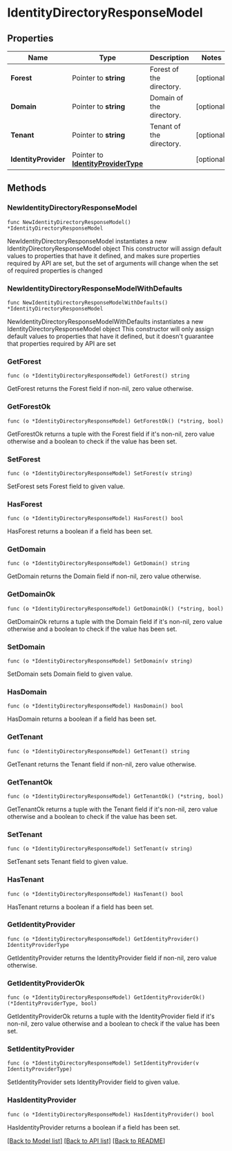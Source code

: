 # IdentityDirectoryResponseModel

## Properties

Name | Type | Description | Notes
------------ | ------------- | ------------- | -------------
**Forest** | Pointer to **string** | Forest of the directory. | [optional] 
**Domain** | Pointer to **string** | Domain of the directory. | [optional] 
**Tenant** | Pointer to **string** | Tenant of the directory. | [optional] 
**IdentityProvider** | Pointer to [**IdentityProviderType**](IdentityProviderType.md) |  | [optional] 

## Methods

### NewIdentityDirectoryResponseModel

`func NewIdentityDirectoryResponseModel() *IdentityDirectoryResponseModel`

NewIdentityDirectoryResponseModel instantiates a new IdentityDirectoryResponseModel object
This constructor will assign default values to properties that have it defined,
and makes sure properties required by API are set, but the set of arguments
will change when the set of required properties is changed

### NewIdentityDirectoryResponseModelWithDefaults

`func NewIdentityDirectoryResponseModelWithDefaults() *IdentityDirectoryResponseModel`

NewIdentityDirectoryResponseModelWithDefaults instantiates a new IdentityDirectoryResponseModel object
This constructor will only assign default values to properties that have it defined,
but it doesn't guarantee that properties required by API are set

### GetForest

`func (o *IdentityDirectoryResponseModel) GetForest() string`

GetForest returns the Forest field if non-nil, zero value otherwise.

### GetForestOk

`func (o *IdentityDirectoryResponseModel) GetForestOk() (*string, bool)`

GetForestOk returns a tuple with the Forest field if it's non-nil, zero value otherwise
and a boolean to check if the value has been set.

### SetForest

`func (o *IdentityDirectoryResponseModel) SetForest(v string)`

SetForest sets Forest field to given value.

### HasForest

`func (o *IdentityDirectoryResponseModel) HasForest() bool`

HasForest returns a boolean if a field has been set.

### GetDomain

`func (o *IdentityDirectoryResponseModel) GetDomain() string`

GetDomain returns the Domain field if non-nil, zero value otherwise.

### GetDomainOk

`func (o *IdentityDirectoryResponseModel) GetDomainOk() (*string, bool)`

GetDomainOk returns a tuple with the Domain field if it's non-nil, zero value otherwise
and a boolean to check if the value has been set.

### SetDomain

`func (o *IdentityDirectoryResponseModel) SetDomain(v string)`

SetDomain sets Domain field to given value.

### HasDomain

`func (o *IdentityDirectoryResponseModel) HasDomain() bool`

HasDomain returns a boolean if a field has been set.

### GetTenant

`func (o *IdentityDirectoryResponseModel) GetTenant() string`

GetTenant returns the Tenant field if non-nil, zero value otherwise.

### GetTenantOk

`func (o *IdentityDirectoryResponseModel) GetTenantOk() (*string, bool)`

GetTenantOk returns a tuple with the Tenant field if it's non-nil, zero value otherwise
and a boolean to check if the value has been set.

### SetTenant

`func (o *IdentityDirectoryResponseModel) SetTenant(v string)`

SetTenant sets Tenant field to given value.

### HasTenant

`func (o *IdentityDirectoryResponseModel) HasTenant() bool`

HasTenant returns a boolean if a field has been set.

### GetIdentityProvider

`func (o *IdentityDirectoryResponseModel) GetIdentityProvider() IdentityProviderType`

GetIdentityProvider returns the IdentityProvider field if non-nil, zero value otherwise.

### GetIdentityProviderOk

`func (o *IdentityDirectoryResponseModel) GetIdentityProviderOk() (*IdentityProviderType, bool)`

GetIdentityProviderOk returns a tuple with the IdentityProvider field if it's non-nil, zero value otherwise
and a boolean to check if the value has been set.

### SetIdentityProvider

`func (o *IdentityDirectoryResponseModel) SetIdentityProvider(v IdentityProviderType)`

SetIdentityProvider sets IdentityProvider field to given value.

### HasIdentityProvider

`func (o *IdentityDirectoryResponseModel) HasIdentityProvider() bool`

HasIdentityProvider returns a boolean if a field has been set.


[[Back to Model list]](../README.md#documentation-for-models) [[Back to API list]](../README.md#documentation-for-api-endpoints) [[Back to README]](../README.md)


